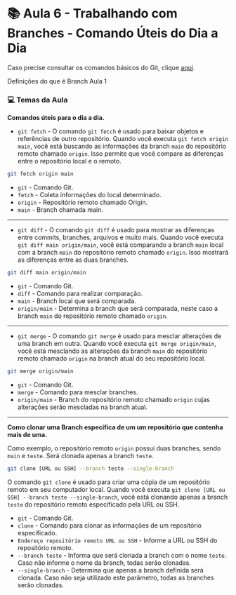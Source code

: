 # :books: Aula 6 - Trabalhando com Branches - Comando Úteis do Dia a Dia

Caso precise consultar os comandos básicos do Git, clique [aqui](https://github.com/Gerebabh/Git_GitHub_Curso_DIO).

Definições do que é Branch Aula 1

### :computer: Temas da Aula

**Comandos úteis para o dia a dia.**

* `git fetch` - O comando `git fetch` é usado para baixar objetos e referências de outro repositório. Quando você executa `git fetch origin main`, você está buscando as informações da branch `main` do repositório remoto chamado `origin`. Isso permite que você compare as diferenças entre o repositório local e o remoto.

```bash
git fetch origin main
```

- `git` - Comando Git.
- `fetch` - Coleta informações do local determinado.
- `origin` - Repositório remoto chamado Origin.
- `main` - Branch chamada main.

***

* `git diff` - O comando `git diff` é usado para mostrar as diferenças entre commits, branches, arquivos e muito mais. Quando você executa `git diff main origin/main`, você está comparando a branch `main` local com a branch `main` do repositório remoto chamado `origin`. Isso mostrará as diferenças entre as duas branches.

```bash
git diff main origin/main
```

- `git` - Comando Git.
- `diff` - Comando para realizar comparação.
- `main` - Branch local que será comparada.
- `origin/main` - Determina a branch que será comparada, neste caso a branch `main` do repositório remoto chamado `origin`.

___

* `git merge` - O comando `git merge` é usado para mesclar alterações de uma branch em outra. Quando você executa `git merge origin/main`, você está mesclando as alterações da branch `main` do repositório remoto chamado `origin` na branch atual do seu repositório local.

```bash
git merge origin/main
```

- `git` - Comando Git.
- `merge` - Comando para mesclar branches.
- `origin/main` - Branch do repositório remoto chamado `origin` cujas alterações serão mescladas na branch atual.

___

**Como clonar uma Branch específica de um um repositório que contenha mais de uma.**

Como exemplo, o repositório remoto `origin` possui duas branches, sendo `main` e `teste`. Será clonada apenas a branch `teste`.

```bash
git clone [URL ou SSH] --branch teste --single-branch
```

O comando `git clone` é usado para criar uma cópia de um repositório remoto em seu computador local. Quando você executa `git clone [URL ou SSH] --branch teste --single-branch`, você está clonando apenas a branch `teste` do repositório remoto especificado pela URL ou SSH.

- `git` - Comando Git.
- `clone` - Comando para clonar as informações de um repositório especificado.
- `Endereço repositório remoto URL ou SSH` - Informe a URL ou SSH do repositório remoto.
- `--branch teste` - Informa que será clonada a branch com o nome `teste`. Caso não informe o nome da branch, todas serão clonadas.
- `--single-branch` - Determina que apenas a branch definida será clonada. Caso não seja utilizado este parâmetro, todas as branches serão clonadas.

